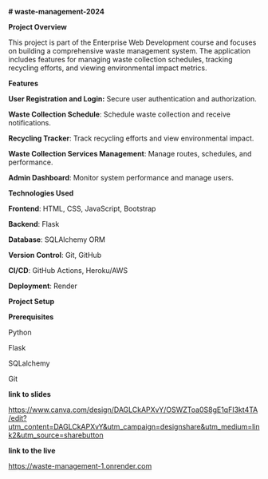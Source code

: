 
**# waste-management-2024**


**Project Overview**


This project is part of the Enterprise Web Development course and focuses on building a comprehensive waste management system. The application includes features for managing waste collection schedules, tracking recycling efforts, and viewing environmental impact metrics.

**Features**

**User Registration and Login:** Secure user authentication and authorization.

**Waste Collection Schedule**: Schedule waste collection and receive notifications.

**Recycling Tracker**: Track recycling efforts and view environmental impact.

**Waste Collection Services Management**: Manage routes, schedules, and performance.

**Admin Dashboard**: Monitor system performance and manage users.

**Technologies Used**

**Frontend**: HTML, CSS, JavaScript, Bootstrap

**Backend**: Flask

**Database**: SQLAlchemy ORM

**Version Control**: Git, GitHub

**CI/CD**: GitHub Actions, Heroku/AWS

**Deployment**: Render


**Project Setup**

**Prerequisites**

Python

Flask

SQLalchemy

Git

**link to slides**

https://www.canva.com/design/DAGLCkAPXvY/OSWZToa0S8gE1qFI3kt4TA/edit?utm_content=DAGLCkAPXvY&utm_campaign=designshare&utm_medium=link2&utm_source=sharebutton

**link to the live**

https://waste-management-1.onrender.com
